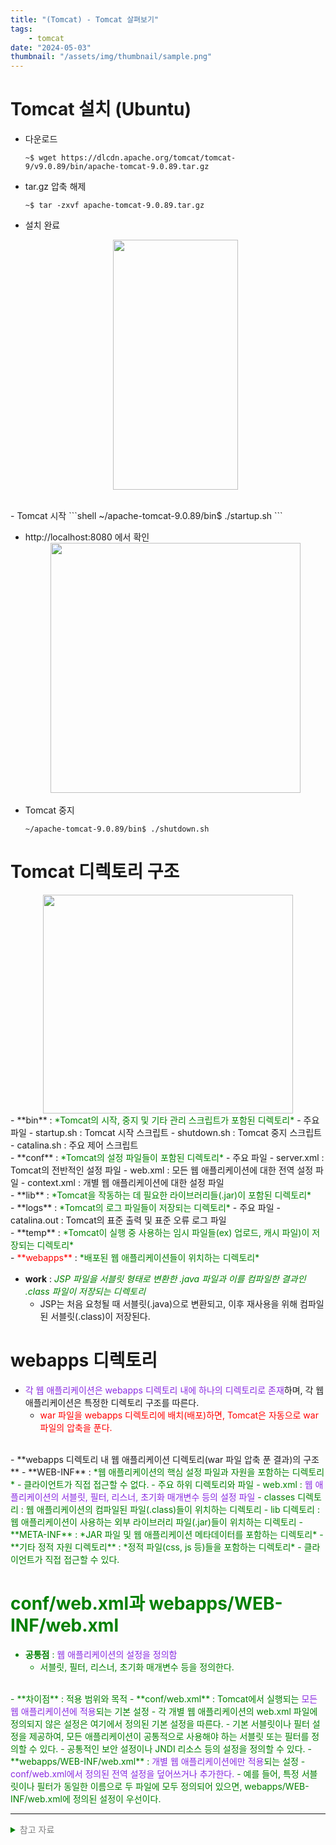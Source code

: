 ```yaml
---
title: "(Tomcat) - Tomcat 살펴보기"
tags:
    - tomcat
date: "2024-05-03"
thumbnail: "/assets/img/thumbnail/sample.png"
---
```


# Tomcat 설치 (Ubuntu)
- 다운로드  
    ```shell 
    ~$ wget https://dlcdn.apache.org/tomcat/tomcat-9/v9.0.89/bin/apache-tomcat-9.0.89.tar.gz
    ```  

- tar.gz 압축 해제  
    ```shell
    ~$ tar -zxvf apache-tomcat-9.0.89.tar.gz
    ```

- 설치 완료
    <center><img src="https://github.com/LeeJae-H/LeeJae-H.github.io/assets/122717063/665848f1-c6ce-47f9-8c5a-06033c3d328d" width="200" height="400"></center>
<br>  
- Tomcat 시작
    ```shell
    ~/apache-tomcat-9.0.89/bin$ ./startup.sh
    ```

- http://localhost:8080 에서 확인
    <center><img src="https://github.com/LeeJae-H/LeeJae-H.github.io/assets/122717063/c4053f01-7a02-43ae-89fb-e50fcd59b13c" width="400" height="400"></center>
    <br>
- Tomcat 중지
    ```shell
    ~/apache-tomcat-9.0.89/bin$ ./shutdown.sh
    ```

# Tomcat 디렉토리 구조
<center><img src="https://github.com/LeeJae-H/LeeJae-H.github.io/assets/122717063/eba5713c-4a43-4d79-af2d-115b6d2dc388" width="400" height="350"></center>
- **bin** : <span style="color:green">*Tomcat의 시작, 중지 및 기타 관리 스크립트가 포함된 디렉토리*</span>
    - 주요 파일
        - startup.sh : Tomcat 시작 스크립트
        - shutdown.sh : Tomcat 중지 스크립트
        - catalina.sh : 주요 제어 스크립트  
<br>
- **conf** : <span style="color:green">*Tomcat의 설정 파일들이 포함된 디렉토리*</span>
    - 주요 파일
        - server.xml : Tomcat의 전반적인 설정 파일
        - web.xml : 모든 웹 애플리케이션에 대한 전역 설정 파일
        - context.xml : 개별 웹 애플리케이션에 대한 설정 파일  
<br>
- **lib** : <span style="color:green">*Tomcat을 작동하는 데 필요한 라이브러리들(.jar)이 포함된 디렉토리*</span>  
<br>
- **logs** : <span style="color:green">*Tomcat의 로그 파일들이 저장되는 디렉토리*</span>
    - 주요 파일
        - catalina.out : Tomcat의 표준 출력 및 표준 오류 로그 파일  
<br>
- **temp** : <span style="color:green">*Tomcat이 실행 중 사용하는 임시 파일들(ex) 업로드, 캐시 파일)이 저장되는 디렉토리*</span>  
<br>
- <span style="color:red">**webapps**</span> : <span style="color:green">*배포된 웹 애플리케이션들이 위치하는 디렉토리*</span>  

- **work** : <span style="color:green">*JSP 파일을 서블릿 형태로 변환한 .java 파일과 이를 컴파일한 결과인 .class 파일이 저장되는 디렉토리*</span>
    - JSP는 처음 요청될 때 서블릿(.java)으로 변환되고, 이후 재사용을 위해 컴파일된 서블릿(.class)이 저장된다.  

# webapps 디렉토리
- <span style="color:blueviolet">각 웹 애플리케이션은 webapps 디렉토리 내에 하나의 디렉토리로 존재</span>하며, 각 웹 애플리케이션은 특정한 디렉토리 구조를 따른다.
    - <span style="color:red">war 파일을 webapps 디렉토리에 배치(배포)하면, Tomcat은 자동으로 war 파일의 압축을 푼다.</span>  
<br>
- **webapps 디렉토리 내 웹 애플리케이션 디렉토리(war 파일 압축 푼 결과)의 구조**
    - **WEB-INF** : <span style="color:green">*웹 애플리케이션의 핵심 설정 파일과 자원을 포함하는 디렉토리*<span>
        - 클라이언트가 직접 접근할 수 없다.
        - 주요 하위 디렉토리와 파일
            - web.xml : <span style="color:blueviolet">웹 애플리케이션의 서블릿, 필터, 리스너, 초기화 매개변수 등의 설정 파일</span>
            - classes 디렉토리 : 웹 애플리케이션의 컴파일된 파일(.class)들이 위치하는 디렉토리 
            - lib 디렉토리 : 웹 애플리케이션이 사용하는 외부 라이브러리 파일(.jar)들이 위치하는 디렉토리  
    - **META-INF** : <span style="color:green">*JAR 파일 및 웹 애플리케이션 메타데이터를 포함하는 디렉토리*</span>   
    - **기타 정적 자원 디렉토리** : <span style="color:green">*정적 파일(css, js 등)들을 포함하는 디렉토리*</span>
        - 클라이언트가 직접 접근할 수 있다.  

# conf/web.xml과 webapps/WEB-INF/web.xml
- **공통점** : <span style="color:blueviolet">웹 애플리케이션의 설정을 정의함</span>
    - 서블릿, 필터, 리스너, 초기화 매개변수 등을 정의한다.  
<br>
- **차이점** : 적용 범위와 목적
    - **conf/web.xml** : Tomcat에서 실행되는 <span style="color:blueviolet">모든 웹 애플리케이션에 적용</span>되는 기본 설정
        - 각 개별 웹 애플리케이션의 web.xml 파일에 정의되지 않은 설정은 여기에서 정의된 기본 설정을 따른다. 
        - 기본 서블릿이나 필터 설정을 제공하여, 모든 애플리케이션이 공통적으로 사용해야 하는 서블릿 또는 필터를 정의할 수 있다.
        - 공통적인 보안 설정이나 JNDI 리소스 등의 설정을 정의할 수 있다.
    - **webapps/WEB-INF/web.xml** : <span style="color:blueviolet">개별 웹 애플리케이션에만 적용</span>되는 설정
        - <span style="color:blueviolet">conf/web.xml에서 정의된 전역 설정을 덮어쓰거나 추가한다.</span> 
            - 예를 들어, 특정 서블릿이나 필터가 동일한 이름으로 두 파일에 모두 정의되어 있으면, webapps/WEB-INF/web.xml에 정의된 설정이 우선이다.

---
<details>
<summary><span style="color:gray">참고 자료</span></summary>
<div markdown="1">
https://tomcat.apache.org/tomcat-5.5-doc/appdev/deployment.html  
https://tomcat.apache.org/download-90.cgi    
https://stackoverflow.com/questions/70216/whats-the-purpose-of-meta-inf  
https://www.youtube.com/watch?v=WdBAto3IQOg&list=PLqaSEyuwXkSoeqnsxz0gYWZMihw519Kfr&index=39  
https://www.youtube.com/watch?v=K84mSiC_q6I&list=PLqaSEyuwXkSoeqnsxz0gYWZMihw519Kfr&index=40  
https://www.youtube.com/watch?v=aP4Lw3SfffQ&list=PLqaSEyuwXkSoeqnsxz0gYWZMihw519Kfr&index=6  
https://lifesteps.tistory.com/84   
https://jake-seo-dev.tistory.com/436  
https://velog.io/@xangj0ng/Linux-Ubuntu-Tomcat-%EC%84%A4%EC%B9%98   
https://jokerkwu.tistory.com/117  
https://xzio.tistory.com/1345  
https://infoinhere.tistory.com/85  
https://yangbox.tistory.com/16  
</div>
</details>